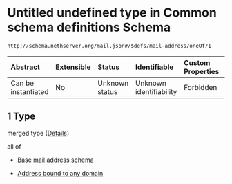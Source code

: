 # Untitled undefined type in Common schema definitions Schema

```txt
http://schema.nethserver.org/mail.json#/$defs/mail-address/oneOf/1
```



| Abstract            | Extensible | Status         | Identifiable            | Custom Properties | Additional Properties | Access Restrictions | Defined In                                      |
| :------------------ | :--------- | :------------- | :---------------------- | :---------------- | :-------------------- | :------------------ | :---------------------------------------------- |
| Can be instantiated | No         | Unknown status | Unknown identifiability | Forbidden         | Allowed               | none                | [mail.json\*](mail.json "open original schema") |

## 1 Type

merged type ([Details](mail-defs-mail-address-oneof-1.md))

all of

* [Base mail address schema](mail-defs-base-mail-address-schema.md "check type definition")

* [Address bound to any domain](mail-defs-mail-address-oneof-1-allof-address-bound-to-any-domain.md "check type definition")
